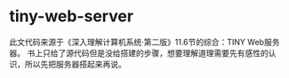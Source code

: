 # tiny-web-server

此文代码来源于《深入理解计算机系统·第二版》11.6节的综合：TINY Web服务器。
书上只给了源代码但是没给搭建的步骤，想要理解道理需要先有感性的认识，所以先把服务器搭起来再说。
